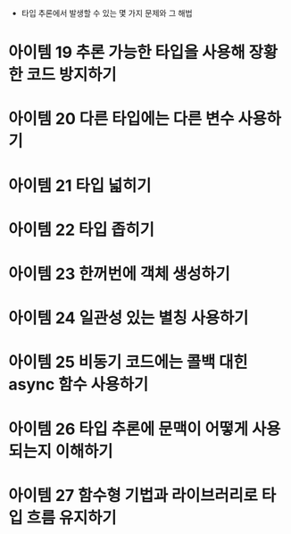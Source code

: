 - 타입 추론에서 발생할 수 있는 몇 가지 문제와 그 해법

# 아이템 19 추론 가능한 타입을 사용해 장황한 코드 방지하기

# 아이템 20 다른 타입에는 다른 변수 사용하기

# 아이템 21 타입 넓히기

# 아이템 22 타입 좁히기

# 아이템 23 한꺼번에 객체 생성하기

# 아이템 24 일관성 있는 별칭 사용하기

# 아이템 25 비동기 코드에는 콜백 대힌 async 함수 사용하기

# 아이템 26 타입 추론에 문맥이 어떻게 사용되는지 이해하기

# 아이템 27 함수형 기법과 라이브러리로 타입 흐름 유지하기


